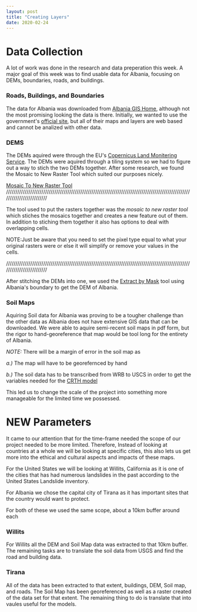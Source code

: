 ```yaml
---
layout: post
title: "Creating Layers"
date: 2020-02-24
---
```

# Data Collection
A lot of work was done in the research and data preperation this week. A major goal of this week was to find usable data for Albania, focusing on DEMs, boundaries, roads, and buildings.

### Roads, Buildings, and Boundaries

The data for Albania was downloaded from [Albania GIS Home](http://gis.tpginc.net/albania/), although not the most promising looking the data is there. Initially, we wanted to use the government's [official site](https://geoportal.asig.gov.al/map/?themeId=3288398&auto=true), but all of their maps and layers are web based and cannot be analized with other data.

### DEMS
The DEMs aquired were through the EU's [Copernicus Land Monitering Service](https://land.copernicus.eu/). The DEMs were aquired through a tiling system so we had to figure out a way to stich the two DEMs together. After some research, we found the Mosaic to New Raster Tool which suited our purposes nicely.

[Mosaic To New Raster Tool](https://pro.arcgis.com/en/pro-app/tool-reference/data-management/mosaic-to-new-raster.htm)
/////////////////////////////////////////////////////////////////////////////////////////////////////////////////////////

  The tool used to put the rasters together was the _mosaic to new raster tool_ which stiches the mosaics together and creates a new feature out of them. 
In addition to stiching them together it also has options to deal with overlapping cells.
  
  NOTE:Just be aware that you need to set the pixel type equal to what your original rasters were or else it will simplify or remove your values in the cells.
  
/////////////////////////////////////////////////////////////////////////////////////////////////////////////////////////
  
After stitching the DEMs into one, we used the [Extract by Mask](https://pro.arcgis.com/en/pro-app/tool-reference/spatial-analyst/extract-by-mask.htm) tool using Albania's boundary to get the DEM of Albania. 

### Soil Maps
  Aquiring Soil data for Albania was proving to be a tougher challenge than the other data as Albania does not have extensive GIS data that can be downloaded. We were able to aquire semi-recent soil maps in pdf form, but the rigor to hand-georeference that map would be tool long for the entirety of Albania.
 
 *NOTE:* There will be a margin of error in the soil map as 
 
   _a.)_ The map will have to be georefernced by hand
  
  _b.)_ The soil data has to be transcribed from WRB to USCS in order to get the variables needed for the [CRTH model](https://github.com/Unstable-Ground-Consulting/Landslide-Susceptibility/blob/master/models/)
 
 This led us to change the scale of the project into something more manageable for the limited time we possessed.
# NEW Parameters

It came to our attention that for the time-frame needed the scope of our project needed to be more limited. Therefore, Instead of looking at countries at a whole we will be looking at specific cities, this also lets us get more into the ethical and cultural aspects and impacts of these maps.

For the United States we will be looking at Willits, California as it is one of the cities that has had numerous landslides in the past according to the United States Landslide inventory.

For Albania we chose the capital city of Tirana as it has important sites that the country would want to protect.

For both of these we used the same scope, about a 10km buffer around each

### Willits
For Willits all the DEM and Soil Map data was extracted to that 10km buffer. The remaining tasks are to translate the soil data from USGS and find the road and building data.

### Tirana
All of the data has been extracted to that extent, buildings, DEM, Soil map, and roads. The Soil Map has been georeferenced as well as a raster created of the data set for that extent. The remaining thing to do is translate that into vaules useful for the models.
